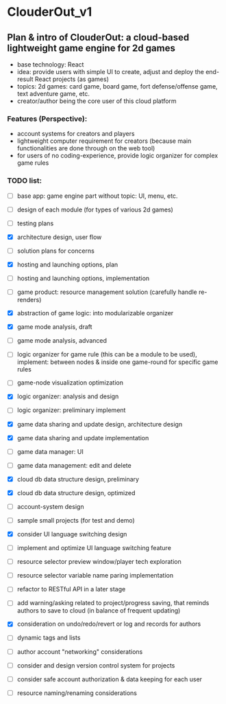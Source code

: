 # ClouderOut_v1

## Plan & intro of ClouderOut: a cloud-based lightweight game engine for 2d games
- base technology: React
- idea: provide users with simple UI to create, adjust and deploy the end-result React projects (as games)
- topics: 2d games: card game, board game, fort defense/offense game, text adventure game, etc.
- creator/author being the core user of this cloud platform

### Features (Perspective):
- account systems for creators and players
- lightweight computer requirement for creators (because main functionalities are done through on the web tool)
- for users of no coding-experience, provide logic organizer for complex game rules

### TODO list:
- [ ] base app: game engine part without topic: UI, menu, etc.
- [ ] design of each module (for types of various 2d games)
- [ ] testing plans
- [x] architecture design, user flow
- [ ] solution plans for concerns
- [x] hosting and launching options, plan
- [ ] hosting and launching options, implementation
- [ ] game product: resource management solution (carefully handle re-renders)
- [x] abstraction of game logic: into modularizable organizer
- [x] game mode analysis, draft
- [ ] game mode analysis, advanced
- [ ] logic organizer for game rule (this can be a module to be used), implement: between nodes & inside one game-round for specific game rules
- [ ] game-node visualization optimization
- [x] logic organizer: analysis and design
- [ ] logic organizer: preliminary implement
- [x] game data sharing and update design, architecture design
- [x] game data sharing and update implementation
- [ ] game data manager: UI
- [ ] game data management: edit and delete
- [x] cloud db data structure design, preliminary
- [x] cloud db data structure design, optimized
- [ ] account-system design
- [ ] sample small projects (for test and demo)
- [x] consider UI language switching design
- [ ] implement and optimize UI language switching feature
- [ ] resource selector preview window/player tech exploration
- [ ] resource selector variable name paring implementation
- [ ] refactor to RESTful API in a later stage
- [ ] add warning/asking related to project/progress saving, that reminds authors to save to cloud (in balance of frequent updating)
- [x] consideration on undo/redo/revert or log and records for authors
- [ ] dynamic tags and lists
- [ ] author account "networking" considerations
- [ ] consider and design version control system for projects
- [ ] consider safe account authorization & data keeping for each user
- [ ] resource naming/renaming considerations

